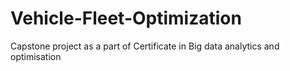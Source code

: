 # Vehicle-Fleet-Optimization

Capstone project as a part of Certificate in Big data analytics and optimisation
